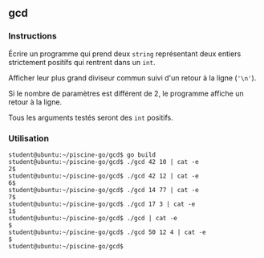 ## gcd

### Instructions

Écrire un programme qui prend deux `string` représentant deux entiers strictement positifs qui rentrent dans un `int`.

Afficher leur plus grand diviseur commun suivi d'un retour à la ligne (`'\n'`).

Si le nombre de paramètres est différent de 2, le programme affiche un retour à la ligne.

Tous les arguments testés seront des `int` positifs.

### Utilisation

```console
student@ubuntu:~/piscine-go/gcd$ go build
student@ubuntu:~/piscine-go/gcd$ ./gcd 42 10 | cat -e
2$
student@ubuntu:~/piscine-go/gcd$ ./gcd 42 12 | cat -e
6$
student@ubuntu:~/piscine-go/gcd$ ./gcd 14 77 | cat -e
7$
student@ubuntu:~/piscine-go/gcd$ ./gcd 17 3 | cat -e
1$
student@ubuntu:~/piscine-go/gcd$ ./gcd | cat -e
$
student@ubuntu:~/piscine-go/gcd$ ./gcd 50 12 4 | cat -e
$
student@ubuntu:~/piscine-go/gcd$
```
